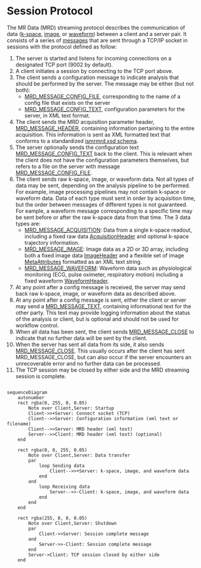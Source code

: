 # Session Protocol
The MR Data (MRD) streaming protocol describes the communication of data ([k-space](mrd_raw_data.md), [image](mrd_image_data.md), or [waveform](mrd_waveform_data.md)) between a client and a server pair.  It consists of a series of [messages](mrd_messages.md) that are sent through a TCP/IP socket in sessions with the protocol defined as follow:
1. The server is started and listens for incoming connections on a designated TCP port (9002 by default).
1. A client initiates a session by connecting to the TCP port above.
1. The client sends a configuration message to indicate analysis that should be performed by the server.  The message may be either (but not both):
    - [MRD_MESSAGE_CONFIG_FILE](MRD_MESSAGE_CONFIG_FILE), corresponding to the name of a config file that exists on the server
    - [MRD_MESSAGE_CONFIG_TEXT](MRD_MESSAGE_CONFIG_TEXT), configuration parameters for the server, in XML text format.
2. The client sends the MRD acquisition parameter header, [MRD_MESSAGE_HEADER](MRD_MESSAGE_HEADER), containing information pertaining to the entire acquisition.  This information is sent as XML formatted text that conforms to a standardized [ismrmrd.xsd schema](../schema/ismrmrd.xsd).
3. The server optionally sends the configuration text [MRD_MESSAGE_CONFIG_TEXT](MRD_MESSAGE_CONFIG_TEXT) back to the client.  This is relevant when the client does not have the configuration parameters themselves, but refers to a file on the server with message [MRD_MESSAGE_CONFIG_FILE](MRD_MESSAGE_CONFIG_FILE).
4. The client sends raw k-space, image, or waveform data.  Not all types of data may be sent, depending on the analysis pipeline to be performed.  For example, image processing pipelines may not contain k-space or waveform data.  Data of each type must sent in order by acquisition time, but the order between messages of different types is not guaranteed.  For eample, a waveform message corresponding to a specific time may be sent before or after the raw k-space data from that time.  The 3 data types are:
    - [MRD_MESSAGE_ACQUISITION](MRD_MESSAGE_ACQUISITION): Data from a single k-space readout, including a fixed raw data [AcquisitionHeader](AcquisitionHeader) and optional k-space trajectory information.
    - [MRD_MESSAGE_IMAGE](MRD_MESSAGE_IMAGE): Image data as a 2D or 3D array, including both a fixed image data [ImageHeader](ImageHeader) and a flexible set of image [MetaAttributes](MetaAttributes) formatted as an XML text string.
    - [MRD_MESSAGE_WAVEFORM](MRD_MESSAGE_WAVEFORM): Waveform data such as physiological monitoring (ECG, pulse oximeter, respiratory motion) including a fixed waveform [WaveformHeader](WaveformHeader).
5. At any point after a config message is received, the server may send back raw k-space, image, or waveform data as described above.
6. At any point after a config message is sent, either the client or server may send a [MRD_MESSAGE_TEXT](MRD_MESSAGE_TEXT), containing informational text for the other party.  This text may provide logging information about the status of the analysis or client, but is optional and should not be used for workflow control.
7. When all data has been sent, the client sends [MRD_MESSAGE_CLOSE](MRD_MESSAGE_CLOSE) to indicate that no further data will be sent by the client.
8. When the server has sent all data from its side, it also sends [MRD_MESSAGE_CLOSE](MRD_MESSAGE_CLOSE).  This usually occurs after the client has sent MRD_MESSAGE_CLOSE, but can also occur if the server encounters an unrecoverable error and no further data can be processed.
9.  The TCP session may be closed by either side and the MRD streaming session is complete.

```{mermaid}

sequenceDiagram
    autonumber
    rect rgba(0, 255, 0, 0.05)
        Note over Client,Server: Startup
        Client->>+Server: Connect socket (TCP)
        Client-->>Server: Configuration information (xml text or filename)
        Client-->>Server: MRD header (xml text)
        Server-->>Client: MRD header (xml text) (optional)
    end

    rect rgba(0, 0, 255, 0.05)
        Note over Client,Server: Data transfer
        par
            loop Sending data
                Client-->>+Server: k-space, image, and waveform data
            end
        and
            loop Receiving data
                Server-->>-Client: k-space, image, and waveform data
            end
        end
    end

    rect rgba(255, 0, 0, 0.05)
        Note over Client,Server: Shutdown
        par
            Client->>Server: Session complete message
        and
            Server->>-Client: Session complete message
        end
        Server->Client: TCP session closed by either side
    end
```
